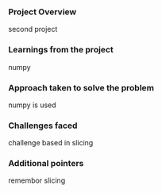 ### Project Overview

 second project


### Learnings from the project

 numpy


### Approach taken to solve the problem

 numpy is used


### Challenges faced

 challenge based in slicing


### Additional pointers

 remembor slicing


